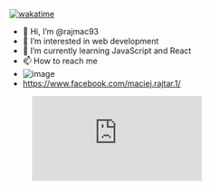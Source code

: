 [![wakatime](https://wakatime.com/badge/user/a5e61b70-7994-4c85-80bd-7e4a70684a9d.svg)](https://wakatime.com/@a5e61b70-7994-4c85-80bd-7e4a70684a9d)

- 👋 Hi, I’m @rajmac93
- 👀 I’m interested in web development
- 🌱 I’m currently learning JavaScript and React
- 📫 How to reach me 
- ![image]({[(https://img.shields.io/badge/Facebook-1877F2?style=for-the-badge&logo=facebook&logoColor=white)})
- https://www.facebook.com/maciej.rajtar.1/
<figure><embed src="https://wakatime.com/share/@Rajtar/e75527df-be3a-4879-b51f-212f2b7c1ddb.svg"></embed></figure>

